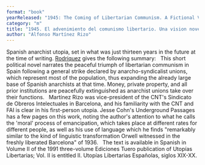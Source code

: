 ```yaml
---
format: "book"
yearReleased: "1945: The Coming of Libertarian Communism. A Fictional Vision of Things to Come; 1933, not yet translated"
category: "m"
title: "1945. El advenimiento del comunismo libertario. Una vision novelesca del porvenir"
author: "Alfonso Martínez Rizo"
---
```

 Spanish anarchist utopia, set in what was just thirteen years in the future at  the time of writing. <a href="https://publish.lib.umd.edu/scifi/article/view/278/41">Rodriquez</a>  gives the following summary:
  
 This  short political novel narrates the peaceful triumph of libertarian communism in  Spain following a general strike declared by anarcho-syndicalist unions, which  represent most of the population, thus expanding the already large base of  Spanish anarchists at that time. Money, private property, and all prior  institutions are peacefully extinguished as anarchist unions take over their  functions.
  
 Martínez Rizo was vice-president of the CNT's Sindicato de Obreros Intelectuales  in Barcelona, and his familiarity with the CNT and FAI is clear in his  first-person utopia. Jesse Cohn's Underground  Passages has a few pages on this work, noting the author's attention to  what he calls the 'moral' process of emancipation, which takes place at  different rates for different people, as well as his use of language which he  finds "remarkably similar to the kind of linguistic transformation Orwell  witnessed in the freshly liberated Barcelona" of 1936.
  
 The text is available in Spanish in  Volume II of the 1991 three-volume Ediciones Tuero publication of Utopías  Libertarias; Vol. II is entitled II. Utopías Libertarias Españolas,  siglos XIX-XX.
  